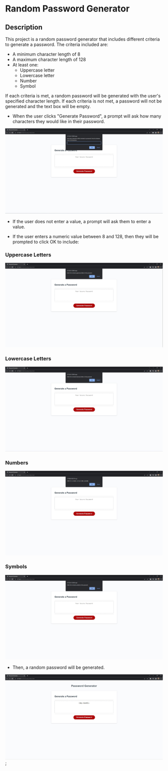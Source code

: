 # Random Password Generator

## Description

This project is a random password generator that includes different criteria to generate a password. The criteria included are:

- A minimum character length of 8
- A maximum character length of 128
- At least one:
    - Uppercase letter
    - Lowercase letter
    - Number
    - Symbol

If each criteria is met, a random password will be generated with the user's specified character length. If each criteria is not met, a password will not be generated and the text box will be empty.

* When the user clicks "Generate Password", a prompt will ask how many characters they would like in their password.

![img](./Assets/char-screenshot.jpg)

* If the user does not enter a value, a prompt will ask them to enter a value.

* If the user enters a numeric value between 8 and 128, then they will be prompted to click OK to include: 

### Uppercase Letters

![img](./Assets/upper-screenshot.jpg)

### Lowercase Letters

![img](./Assets/lower-screenshot.jpg)

### Numbers

![img](./Assets/number-screenshot.jpg)

### Symbols

![img](./Assets/symbol-screenshot.jpg)

* Then, a random password will be generated.

![img](./Assets/password-screenshot.jpg);